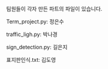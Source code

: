 팀원들이 각자 만든 파트의 파일이 있습니다.

Term_project.py: 정은수

traffic_ligh.py: 박나경

sign_detection.py: 길은지

표지판인식.txt: 김도영
